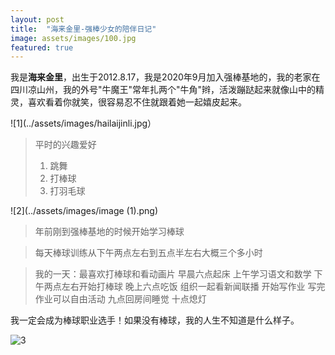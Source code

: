 ```yaml
---
layout: post
title:  "海来金里-强棒少女的陪伴日记"
image: assets/images/100.jpg
featured: true
---
```


我是**海来金里**，出生于2012.8.17，我是2020年9月加入强棒基地的，我的老家在四川凉山州，我的外号"牛魔王"常年扎两个"牛角"辫，活泼蹦跶起来就像山中的精灵，喜欢看着你就笑，很容易忍不住就跟着她一起嬉皮起来。

![1](../assets/images/hailaijinli.jpg）

> 平时的兴趣爱好
>   1. 跳舞
>   2. 打棒球
>   3. 打羽毛球

![2](../assets/images/image (1).png)
> 年前刚到强棒基地的时候开始学习棒球

> 每天棒球训练从下午两点左右到五点半左右大概三个多小时

> 我的一天：最喜欢打棒球和看动画片 
> 早晨六点起床
> 上午学习语文和数学
> 下午两点左右开始打棒球
> 晚上六点吃饭
> 组织一起看新闻联播
> 开始写作业
> 写完作业可以自由活动
> 九点回房间睡觉
> 十点熄灯

我一定会成为棒球职业选手！如果没有棒球，我的人生不知道是什么样子。

![3](../assets/images/image.png)  

